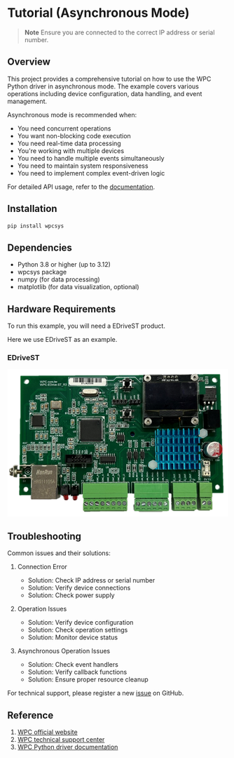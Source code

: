 # Tutorial (Asynchronous Mode)
> **Note**
> Ensure you are connected to the correct IP address or serial number.

## Overview

This project provides a comprehensive tutorial on how to use the WPC Python driver in asynchronous mode.
The example covers various operations including device configuration, data handling, and event management.

Asynchronous mode is recommended when:
- You need concurrent operations
- You want non-blocking code execution
- You need real-time data processing
- You're working with multiple devices
- You need to handle multiple events simultaneously
- You need to maintain system responsiveness
- You need to implement complex event-driven logic

For detailed API usage, refer to the [documentation](https://wpc-systems-ltd.github.io/WPC_Python_driver_release/).

## Installation

```bash
pip install wpcsys
```

## Dependencies

- Python 3.8 or higher (up to 3.12)
- wpcsys package
- numpy (for data processing)
- matplotlib (for data visualization, optional)

## Hardware Requirements

To run this example, you will need a EDriveST product.

Here we use EDriveST as an example.

### EDriveST

<img src="https://github.com/WPC-Systems-Ltd/WPC_Python_driver_release/blob/main/Reference/Pinouts/pinout-EDriveST.JPG" alt="drawing" width="600"/>

## Troubleshooting

Common issues and their solutions:

1. Connection Error
   - Solution: Check IP address or serial number
   - Solution: Verify device connections
   - Solution: Check power supply

2. Operation Issues
   - Solution: Verify device configuration
   - Solution: Check operation settings
   - Solution: Monitor device status

3. Asynchronous Operation Issues
   - Solution: Check event handlers
   - Solution: Verify callback functions
   - Solution: Ensure proper resource cleanup

For technical support, please register a new [issue](https://github.com/WPC-Systems-Ltd/WPC_Python_driver_release/issues) on GitHub.

## Reference

1. [WPC official website](https://www.wpc.com.tw/)
2. [WPC technical support center](https://wpc.super.site/)
3. [WPC Python driver documentation](https://wpc-systems-ltd.github.io/WPC_Python_driver_release/)